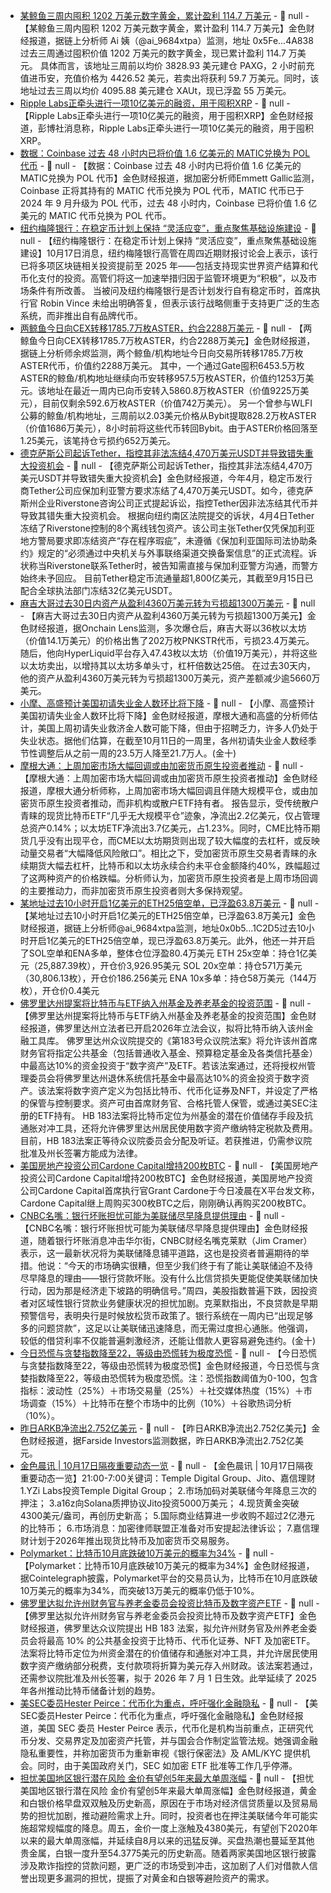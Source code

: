 - [某鲸鱼三周内囤积 1202 万美元数字黄金，累计盈利 114.7 万美元]() - 📰 null - 【某鲸鱼三周内囤积 1202 万美元数字黄金，累计盈利 114.7 万美元】金色财经报道，据链上分析师 Ai 姨（@ai_9684xtpa）监测，地址 0x5Fe...4A838 过去三周通过囤积价值 1202 万美元的数字黄金，现已累计盈利 114.7 万美元。 
具体而言，该地址三周前以均价 3828.93 美元建仓 PAXG，2 小时前充值进币安，充值价格为 4426.52 美元，若卖出将获利 59.7 万美元。同时，该地址过去三周以均价 4095.88 美元建仓 XAUt，现已浮盈 55 万美元。
- [Ripple Labs正牵头进行一项10亿美元的融资，用于囤积XRP](https://x.com/bwenews/status/1978990474250850528) - 📰 null - 【Ripple Labs正牵头进行一项10亿美元的融资，用于囤积XRP】金色财经报道，彭博社消息称，Ripple Labs正牵头进行一项10亿美元的融资，用于囤积XRP。
- [数据：Coinbase 过去 48 小时内已将价值 1.6 亿美元的 MATIC兑换为 POL 代币](https://x.com/emmettgallic/status/1978988980839268432) - 📰 null - 【数据：Coinbase 过去 48 小时内已将价值 1.6 亿美元的 MATIC兑换为 POL 代币】金色财经报道，据加密分析师Emmett Gallic监测，Coinbase 正将其持有的 MATIC 代币兑换为 POL 代币，MATIC 代币已于 2024 年 9 月升级为 POL 代币，过去 48 小时内，Coinbase 已将价值 1.6 亿美元的 MATIC 代币兑换为 POL 代币。
- [纽约梅隆银行：在稳定币计划上保持 “灵活应变”，重点聚焦基础设施建设](https://www.coindesk.com/business/2025/10/16/bny-mellon-stays-agile-on-stablecoin-plans-focuses-on-infrastructure) - 📰 null - 【纽约梅隆银行：在稳定币计划上保持 “灵活应变”，重点聚焦基础设施建设】10月17日消息，纽约梅隆银行高管在周四近期财报讨论会上表示，该行已将多项区块链相关投资提前至 2025 年——包括支持现实世界资产结算和代币化支付的投资。高管们将这一加速举措归因于监管环境更为“积极”，以及市场条件有所改善。 
当被问及纽约梅隆银行是否计划发行自有稳定币时，首席执行官 Robin Vince 未给出明确答复，但表示该行战略侧重于支持更广泛的生态系统，而非推出自有品牌代币。
- [两鲸鱼今日向CEX转移1785.7万枚ASTER，约合2288万美元](https://x.com/EmberCN/status/1978987263121068282) - 📰 null - 【两鲸鱼今日向CEX转移1785.7万枚ASTER，约合2288万美元】金色财经报道，据链上分析师余烬监测，两个鲸鱼/机构地址今日向交易所转移1785.7万枚ASTER代币，价值约2288万美元。 
其中，一个通过Gate囤积6453.5万枚ASTER的鲸鱼/机构地址继续向币安转移957.5万枚ASTER，价值约1253万美元。该地址在最近一周内已向币安转入5860.8万枚ASTER（价值9225万美元），目前仅剩余592.6万枚ASTER（价值742万美元）。 
另一个曾参与WLFI公募的鲸鱼/机构地址，三周前以2.03美元价格从Bybit提取828.2万枚ASTER（价值1686万美元），8小时前将这些代币转回Bybit。由于ASTER价格回落至1.25美元，该笔持仓亏损约652万美元。
- [德克萨斯公司起诉Tether，指控其非法冻结4,470万美元USDT并导致错失重大投资机会](https://www.dlnews.com/articles/regulation/texas-firm-sues-tether-to-release-44m-usdt/) - 📰 null - 【德克萨斯公司起诉Tether，指控其非法冻结4,470万美元USDT并导致错失重大投资机会】金色财经报道，今年4月，稳定币发行商Tether公司应保加利亚警方要求冻结了4,470万美元USDT。如今，德克萨斯州企业Riverstone咨询公司正式提起诉讼，指控Tether因非法冻结其代币并导致其错失重大投资机会。 
根据向纽约南区法院提交的诉状，4月4日Tether冻结了Riverstone控制的8个离线钱包资产。该公司主张Tether仅凭保加利亚地方警局要求即冻结资产“存在程序瑕疵”，未遵循《保加利亚国际司法协助条约》规定的“必须通过中央机关与外事联络渠道交换备案信息”的正式流程。诉状称当Riverstone联系Tether时，被告知需直接与保加利亚警方沟通，而警方始终未予回应。 
目前Tether稳定币流通量超1,800亿美元，其截至9月15日已配合全球执法部门冻结32亿美元USDT。
- [麻吉大哥过去30日内资产从盈利4360万美元转为亏损超1300万美元](https://x.com/OnchainLens/status/1978982540221497379) - 📰 null - 【麻吉大哥过去30日内资产从盈利4360万美元转为亏损超1300万美元】金色财经报道，据Onchain Lens监测，多次爆仓后，麻吉大哥以36枚以太坊（价值14.1万美元）的价格出售了202万枚PNKSTR代币，亏损23.4万美元。 
随后，他向HyperLiquid平台存入47.43枚以太坊（价值19万美元），并将这些以太坊卖出，以增持其以太坊多单头寸，杠杆倍数达25倍。 
在过去30天内，他的资产从盈利4360万美元转为亏损超1300万美元，资产差额减少逾5660万美元。
- [小摩、高盛预计美国初请失业金人数环比将下降]() - 📰 null - 【小摩、高盛预计美国初请失业金人数环比将下降】金色财经报道，摩根大通和高盛的分析师估计，美国上周初请失业救济金人数可能下降，但由于招聘乏力，许多人仍处于失业状态。据他们估算，在截至10月11日的一周里，各州初请失业金人数经季节性调整后从之前一周的23.5万人降至21.7万人。(金十)
- [摩根大通：上周加密市场大幅回调或由加密货币原生投资者推动](https://www.theblock.co/post/375014/jpmorgan-says-crypto-native-investors-likely-behind-recent-market-correction) - 📰 null - 【摩根大通：上周加密市场大幅回调或由加密货币原生投资者推动】金色财经报道，摩根大通分析师称，上周加密市场大幅回调且伴随大规模平仓，或由加密货币原生投资者推动，而非机构或散户ETF持有者。 
报告显示，受传统散户青睐的现货比特币ETF“几乎无大规模平仓”迹象，净流出2.2亿美元，仅占管理总资产0.14%；以太坊ETF净流出3.7亿美元，占1.23%。同时，CME比特币期货几乎没有出现平仓，而CME以太坊期货则出现了较大幅度的去杠杆，或反映动量交易者“大幅降低风险敞口”。相比之下，受加密货币原生交易者青睐的永续期货大幅去杠杆，比特币和以太坊永续合约未平仓金额降约40%，跌幅超过了这两种资产的价格跌幅。分析师认为，加密货币原生投资者是上周市场回调的主要推动力，而非加密货币原生投资者则大多保持观望。
- [某地址过去10小时开启1亿美元的ETH25倍空单，已浮盈63.8万美元](https://x.com/ai_9684xtpa/status/1978980099287585273) - 📰 null - 【某地址过去10小时开启1亿美元的ETH25倍空单，已浮盈63.8万美元】金色财经报道，据链上分析师@ai_9684xtpa监测，地址0x0b5...1C2D5过去10小时开启1亿美元的ETH25倍空单，现已浮盈63.8万美元。此外，他还一并开启了SOL空单和ENA多单，整体仓位浮盈80.4万美元 
ETH 25x空单：持仓1亿美元（25,887.39枚），开仓价3,926.95美元 
SOL 20x空单：持仓571万美元（30,806.13枚），开仓价186.256美元 
ENA 10x多单：持仓58万美元（144万枚），开仓价0.4美元
- [佛罗里达州提案将比特币与ETF纳入州基金及养老基金的投资范围](https://www.theblock.co/post/375013/florida-bitcoin-etfs-state-pension-funds) - 📰 null - 【佛罗里达州提案将比特币与ETF纳入州基金及养老基金的投资范围】金色财经报道，佛罗里达州立法者已开启2026年立法会议，拟将比特币纳入该州金融工具库。 
佛罗里达州众议院提交的《第183号众议院法案》将允许该州首席财务官将指定公共基金（包括普通收入基金、预算稳定基金及各类信托基金）中最高达10%的资金投资于“数字资产”及ETF。若该法案通过，还将授权州管理委员会将佛罗里达州退休系统信托基金中最高达10%的资金投资于数字资产。该法案将数字资产定义为包括比特币、代币化证券及NFT，并设定了严格的保管与控制要求。资产可由首席财务官、合格托管人保管，或通过美SEC注册的ETF持有。 
HB 183法案将比特币定位为州基金的潜在价值储存手段及抗通胀对冲工具，还将允许佛罗里达州居民使用数字资产缴纳特定税款及费用。目前，HB 183法案正等待众议院委员会分配及听证。若获推进，仍需参议院批准及州长签署方能成为法律。
- [美国房地产投资公司Cardone Capital增持200枚BTC](https://x.com/GrantCardone/status/1978867490311528620) - 📰 null - 【美国房地产投资公司Cardone Capital增持200枚BTC】金色财经报道，美国房地产投资公司Cardone Capital首席执行官Grant Cardone于今日凌晨在X平台发文称，Cardone Capital继上周购买300枚BTC之后，刚刚确认再购买200枚BTC。
- [CNBC名嘴：银行坏账担忧可能为美联储尽早降息提供理由]() - 📰 null - 【CNBC名嘴：银行坏账担忧可能为美联储尽早降息提供理由】金色财经报道，随着银行坏账消息冲击华尔街，CNBC财经名嘴克莱默（Jim Cramer）表示，这一最新状况将为美联储降息铺平道路，这也是投资者普遍期待的举措。他说：“今天的市场确实很糟，但至少我们终于有了能让美联储迫不及待尽早降息的理由——银行贷款坏账。没有什么比信贷损失更能促使美联储加快行动，因为那是经济走下坡路的明确信号。”周四，美股指数普遍下跌，因投资者对区域性银行贷款业务健康状况的担忧加剧。克莱默指出，不良贷款是早期预警信号，表明央行是时候放松货币政策了。银行系统在一周内已“出现足够多的问题贷款”，这足以让美联储迅速降息，而无需过度担心通胀。他强调，较低的借贷利率不仅能普遍刺激经济，还能让借款人更容易避免违约。(金十)
- [今日恐慌与贪婪指数降至22，等级由恐慌转为极度恐慌](https://alternative.me/crypto/fear-and-greed-index/#google_vignette) - 📰 null - 【今日恐慌与贪婪指数降至22，等级由恐慌转为极度恐慌】金色财经报道，今日恐慌与贪婪指数降至22，等级由恐慌转为极度恐慌。注：恐慌指数阈值为0-100，包含指标：波动性（25%）＋市场交易量（25%）＋社交媒体热度（15%）＋市场调查（15%）＋比特币在整个市场中的比例（10%）＋谷歌热词分析（10%）。
- [昨日ARKB净流出2.752亿美元](https://farside.co.uk/btc/) - 📰 null - 【昨日ARKB净流出2.752亿美元】金色财经报道，据Farside Investors监测数据，昨日ARKB净流出2.752亿美元。
- [金色晨讯 | 10月17日隔夜重要动态一览]() - 📰 null - 【金色晨讯 | 10月17日隔夜重要动态一览】21:00-7:00关键词：Temple Digital Group、Jito、嘉信理财 
1.YZi Labs投资Temple Digital Group； 
2.市场加码对美联储今年降息三次的押注； 
3.a16z向Solana质押协议Jito投资5000万美元； 
4.现货黄金突破4300美元/盎司，再创历史新高； 
5.国际商业结算进一步收购不超过2亿港元的比特币； 
6.市场消息：加密律师联盟正准备对币安提起法律诉讼； 
7.嘉信理财计划于2026年推出现货比特币及加密货币交易服务。
- [Polymarket：比特币10月底跌破10万美元的概率为34%](https://x.com/Cointelegraph/status/1978959316825649317) - 📰 null - 【Polymarket：比特币10月底跌破10万美元的概率为34%】金色财经报道，据Cointelegraph披露，Polymarket平台的交易员认为，比特币在10月底跌破10万美元的概率为34%，而突破13万美元的概率仍低于10%。
- [佛罗里达拟允许州财务官与养老金委员会投资比特币及数字资产ETF](https://www.theblock.co/post/375013/florida-bitcoin-etfs-state-pension-funds) - 📰 null - 【佛罗里达拟允许州财务官与养老金委员会投资比特币及数字资产ETF】金色财经报道，佛罗里达众议院提出 HB 183 法案，拟允许州财务官及州养老金委员会将最高 10% 的公共基金投资于比特币、代币化证券、NFT 及加密ETF。法案将比特币定位为州资金潜在的价值储存和通胀对冲工具，并允许居民使用数字资产缴纳部分税费，支付款项将折算为美元存入州财政。该法案若通过，还需参议院批准及州长签署，拟于 2026 年 7 月 1 日生效。此举延续了 2025 年各州推动比特币储备计划的趋势。
- [美SEC委员Hester Peirce：代币化为重点，呼吁强化金融隐私](https://www.theblock.co/post/374957/sec-commissioner-peirce-makes-case-for-financial-privacy-says-tokenization-is-a-huge-focus-now?utm_source=twitter&utm_medium=social) - 📰 null - 【美SEC委员Hester Peirce：代币化为重点，呼吁强化金融隐私】金色财经报道，美国 SEC 委员 Hester Peirce 表示，代币化是机构当前重点，正研究代币分发、交易界定及加密资产托管，并与国会合作制定监管法规。她强调金融隐私重要性，并称加密货币为重新审视《银行保密法》及 AML/KYC 提供机会。同时，由于美国政府关门，SEC 如加密 ETF 批准等工作几乎停滞。
- [担忧美国地区银行潜在风险 金价有望创5年来最大单周涨幅](https://flash.jin10.com/detail/20251017065150740800) - 📰 null - 【担忧美国地区银行潜在风险 金价有望创5年来最大单周涨幅】金色财经报道，黄金和白银价格早盘双双触及历史新高，原因在于市场对经济信贷质量以及贸易局势的担忧加剧，推动避险需求上升。同时，投资者也在押注美联储今年可能实施超常规幅度的降息。周五，金价一度上涨触及4380美元，有望创下2020年以来的最大单周涨幅，并延续自8月以来的迅猛反弹。买盘热潮也蔓延至其他贵金属，白银一度升至54.3775美元的历史新高。随着两家美国地区银行披露涉及欺诈指控的贷款问题，更广泛的市场受到冲击，这加剧了人们对借款人信誉出现更多漏洞的担忧，提振了对黄金和白银等避险资产的需求。
